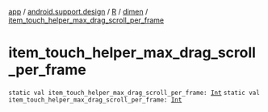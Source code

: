 [app](../../../index.md) / [android.support.design](../../index.md) / [R](../index.md) / [dimen](index.md) / [item_touch_helper_max_drag_scroll_per_frame](./item_touch_helper_max_drag_scroll_per_frame.md)

# item_touch_helper_max_drag_scroll_per_frame

`static val item_touch_helper_max_drag_scroll_per_frame: `[`Int`](https://kotlinlang.org/api/latest/jvm/stdlib/kotlin/-int/index.html)
`static val item_touch_helper_max_drag_scroll_per_frame: `[`Int`](https://kotlinlang.org/api/latest/jvm/stdlib/kotlin/-int/index.html)